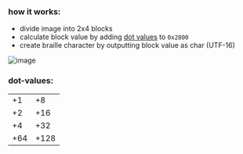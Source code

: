 <!--
 TODO:
    - make this look nicer
-->
### how it works:
- divide image into 2x4 blocks
- calculate block value by adding [dot values](#dot-values) to `0x2800`
- create braille character by outputting block value as char (UTF-16)

![image](https://user-images.githubusercontent.com/43345523/124007603-cd474f80-d9db-11eb-9254-9a21392d2b99.png)

### dot-values:
|||
|--|--|
|+1|+8|
|+2|+16|
|+4|+32|
|+64|+128|
